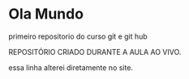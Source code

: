 # Ola Mundo
 primeiro repositorio do curso git e git hub

 REPOSITÓRIO CRIADO DURANTE A AULA AO VIVO.

 essa linha alterei diretamente no site.
